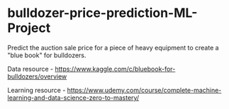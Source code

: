 # bulldozer-price-prediction-ML-Project
Predict the auction sale price for a piece of heavy equipment to create a "blue book" for bulldozers.


Data resource - https://www.kaggle.com/c/bluebook-for-bulldozers/overview


Learning resource - https://www.udemy.com/course/complete-machine-learning-and-data-science-zero-to-mastery/
